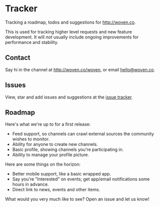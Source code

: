 # Tracker

Tracking a roadmap, todos and suggestions for http://woven.co.

This is used for tracking higher level requests and new feature development. It will _not_ usually include ongoing improvements for performance and stability.

## Contact

Say hi in the channel at http://woven.co/woven, or email hello@woven.co.

## Issues

View, star and add issues and suggestions at the [issue tracker][tracker].

## Roadmap

Here's what we're up to for a first release:

- Feed support, so channels can crawl external sources the community wishes to monitor.
- Ability for anyone to create new channels.
- Basic profile, showing channels you're participating in.
- Ability to manage your profile picture.

Here are some things on the horizon:

- Better mobile support, like a basic wrapped app.
- Say you're "Interested" on events; get app/email notifications some hours in advance.
- Direct link to news, events and other items.

What would you very much like to see? Open an issue and let us know!

[tracker]: http://github.com/woven/tracker/issues
